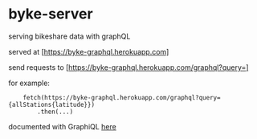 # byke-server
serving bikeshare data with graphQL

served at [https://byke-graphql.herokuapp.com]

send requests to [https://byke-graphql.herokuapp.com/graphql?query=]

for example:
```es6
    fetch(https://byke-graphql.herokuapp.com/graphql?query={allStations{latitude}})
        .then(...)
```

documented with GraphiQL [here](https://byke-graphql.herokuapp.com/graphiql)